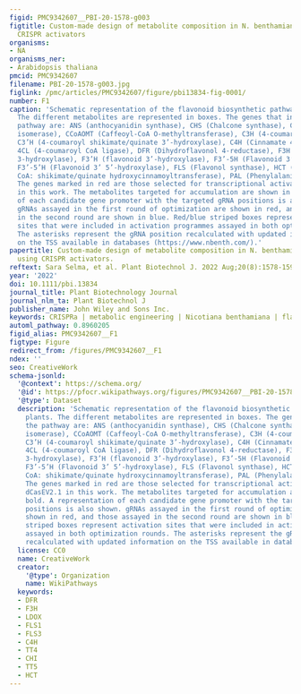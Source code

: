 ```yaml
---
figid: PMC9342607__PBI-20-1578-g003
figtitle: Custom‐made design of metabolite composition in N. benthamiana leaves using
  CRISPR activators
organisms:
- NA
organisms_ner:
- Arabidopsis thaliana
pmcid: PMC9342607
filename: PBI-20-1578-g003.jpg
figlink: /pmc/articles/PMC9342607/figure/pbi13834-fig-0001/
number: F1
caption: 'Schematic representation of the flavonoid biosynthetic pathway in plants.
  The different metabolites are represented in boxes. The genes that integrate the
  pathway are: ANS (anthocyanidin synthase), CHS (Chalcone synthase), CHI (Chalcone
  isomerase), CCoAOMT (Caffeoyl‐CoA O‐methyltransferase), C3H (4‐coumarate 3‐hydroxylase),
  C3’H (4‐coumaroyl shikimate/quinate 3’‐hydroxylase), C4H (Cinnamate 4‐hydroxylase),
  4CL (4‐coumaroyl CoA ligase), DFR (Dihydroflavonol 4‐reductase), F3H (Flavanone
  3‐hydroxylase), F3’H (flavonoid 3’‐hydroxylase), F3’‐5H (Flavonoid 3’ 5‐hydroxylase),
  F3’‐5’H (Flavonoid 3’ 5’‐hydroxylase), FLS (Flavonol synthase), HCT (4‐hydroxycinnamoyl
  CoA: shikimate/quinate hydroxycinnamoyltransferase), PAL (Phenylalanine ammonia‐lyase).
  The genes marked in red are those selected for transcriptional activation with dCasEV2.1
  in this work. The metabolites targeted for accumulation are shown in bold. A representation
  of each candidate gene promoter with the targeted gRNA positions is also shown.
  gRNAs assayed in the first round of optimization are shown in red, and those assayed
  in the second round are shown in blue. Red/blue striped boxes represent activation
  sites that were included in activation programmes assayed in both optimization rounds.
  The asterisks represent the gRNA position recalculated with updated information
  on the TSS available in databases (https://www.nbenth.com/).'
papertitle: Custom‐made design of metabolite composition in N. benthamiana leaves
  using CRISPR activators.
reftext: Sara Selma, et al. Plant Biotechnol J. 2022 Aug;20(8):1578-1590.
year: '2022'
doi: 10.1111/pbi.13834
journal_title: Plant Biotechnology Journal
journal_nlm_ta: Plant Biotechnol J
publisher_name: John Wiley and Sons Inc.
keywords: CRISPRa | metabolic engineering | Nicotiana benthamiana | flavonoid pathway
automl_pathway: 0.8960205
figid_alias: PMC9342607__F1
figtype: Figure
redirect_from: /figures/PMC9342607__F1
ndex: ''
seo: CreativeWork
schema-jsonld:
  '@context': https://schema.org/
  '@id': https://pfocr.wikipathways.org/figures/PMC9342607__PBI-20-1578-g003.html
  '@type': Dataset
  description: 'Schematic representation of the flavonoid biosynthetic pathway in
    plants. The different metabolites are represented in boxes. The genes that integrate
    the pathway are: ANS (anthocyanidin synthase), CHS (Chalcone synthase), CHI (Chalcone
    isomerase), CCoAOMT (Caffeoyl‐CoA O‐methyltransferase), C3H (4‐coumarate 3‐hydroxylase),
    C3’H (4‐coumaroyl shikimate/quinate 3’‐hydroxylase), C4H (Cinnamate 4‐hydroxylase),
    4CL (4‐coumaroyl CoA ligase), DFR (Dihydroflavonol 4‐reductase), F3H (Flavanone
    3‐hydroxylase), F3’H (flavonoid 3’‐hydroxylase), F3’‐5H (Flavonoid 3’ 5‐hydroxylase),
    F3’‐5’H (Flavonoid 3’ 5’‐hydroxylase), FLS (Flavonol synthase), HCT (4‐hydroxycinnamoyl
    CoA: shikimate/quinate hydroxycinnamoyltransferase), PAL (Phenylalanine ammonia‐lyase).
    The genes marked in red are those selected for transcriptional activation with
    dCasEV2.1 in this work. The metabolites targeted for accumulation are shown in
    bold. A representation of each candidate gene promoter with the targeted gRNA
    positions is also shown. gRNAs assayed in the first round of optimization are
    shown in red, and those assayed in the second round are shown in blue. Red/blue
    striped boxes represent activation sites that were included in activation programmes
    assayed in both optimization rounds. The asterisks represent the gRNA position
    recalculated with updated information on the TSS available in databases (https://www.nbenth.com/).'
  license: CC0
  name: CreativeWork
  creator:
    '@type': Organization
    name: WikiPathways
  keywords:
  - DFR
  - F3H
  - LDOX
  - FLS1
  - FLS3
  - C4H
  - TT4
  - CHI
  - TT5
  - HCT
---
```

